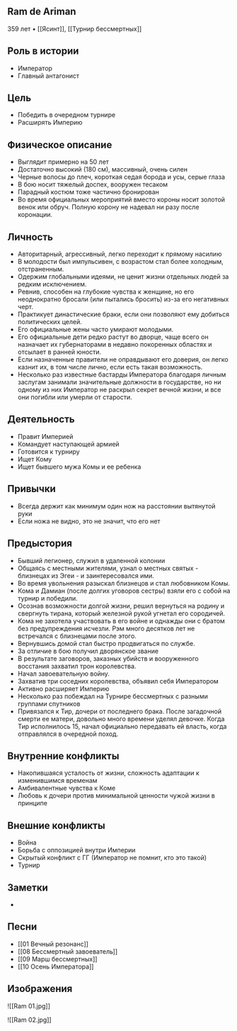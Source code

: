 ## Ram de Ariman

359 лет • [[Ясинт]], [[Турнир бессмертных]]

## Роль в истории

* Император
* Главный антагонист

## Цель

* Победить в очередном турнире
* Расширять Империю

## Физическое описание

* Выглядит примерно на 50 лет
* Достаточно высокий (180 см), массивный, очень силен
* Черные волосы до плеч, короткая седая борода и усы, серые глаза
* В бою носит тяжелый доспех, вооружен тесаком
* Парадный костюм тоже частично бронирован
* Во время официальных мероприятий вместо короны носит золотой венок или обруч. Полную корону не надевал ни разу после коронации.

## Личность

* Авторитарный, агрессивный, легко переходит к прямому насилию
* В молодости был импульсивен, с возрастом стал более холодным, отстраненным.
* Одержим глобальными идеями, не ценит жизни отдельных людей за редким исключением.
* Ревнив, способен на глубокие чувства к женщине, но его неоднократно бросали (или пытались бросить) из-за его негативных черт.
* Практикует династические браки, если они позволяют ему добиться политических целей.
* Его официальные жены часто умирают молодыми.
* Его официальные дети редко растут во дворце, чаще всего он назначает их губернаторами в недавно покоренных областях и отсылает в ранней юности.
* Если назначенные правители не оправдывают его доверия, он легко казнит их, в том числе лично, если есть такая возможность.
* Несколько раз известные бастарды Императора благодаря личным заслугам занимали значительные должности в государстве, но ни одному из них Император не раскрыл секрет вечной жизни, и все они погибли или умерли от старости.

## Деятельность

* Правит Империей
* Командует наступающей армией
* Готовится к турниру
* Ищет Кому
* Ищет бывшего мужа Комы и ее ребенка

## Привычки

* Всегда держит как минимум один нож на расстоянии вытянутой руки
* Если ножа не видно, это не значит, что его нет

## Предыстория

* Бывший легионер, служил в удаленной колонии
* Общаясь с местными жителями, узнал о местных святых - близнецах из Эгеи - и заинтересовался ими.
* Во время увольнения разыскал близнецов и стал любовником Комы.
* Кома и Дамиан (после долгих уговоров сестры) взяли его с собой на турнир и победили.
* Осознав возможности долгой жизни, решил вернуться на родину и свергнуть тирана, который железной рукой угнетал его сородичей.
* Кома не захотела участвовать в его войне и однажды они с братом без предупреждения исчезли. Рэм много десятков лет не встречался с близнецами после этого.
* Вернувшись домой стал быстро продвигаться по службе.
* За отличие в бою получил дворянское звание
* В результате заговоров, заказных убийств и вооруженного восстания захватил трон королевства.
* Начал завоевательную войну.
* Захватив три соседних королевства, объявил себя Императором
* Активно расширяет Империю
* Несколько раз побеждал на Турнире бессмертных с разными группами спутников
* Привязался к Тир, дочери от последнего брака. После загадочной смерти ее матери, довольно много времени уделял девочке. Когда Тир исполнилось 15, начал официально передавать ей власть, когда отправлялся в очередной поход.

## Внутренние конфликты

* Накопившаяся усталость от жизни, сложность адаптации к изменившимся временам
* Амбивалентные чувства к Коме
* Любовь к дочери против минимальной ценности чужой жизни в принципе

## Внешние конфликты

* Война
* Борьба с оппозицией внутри Империи
* Скрытый конфликт с ГГ (Император не помнит, кто это такой)
* Турнир

## Заметки

* 

## Песни

* [[01 Вечный резонанс]]
* [[08 Бессмертный завоеватель]]
* [[09 Марш бессмертных]]
* [[10 Осень Императора]]

## Изображения

![[Ram 01.jpg]]

![[Ram 02.jpg]]